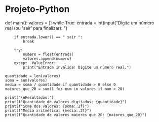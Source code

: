 # Projeto-Python

def main():
    valores = []
    while True:
        entrada = int(input("Digite um número real (ou 'sair' para finalizar): ")

        if entrada.lower() == " sair ":
            break   

        try:
            numero = float(entrada)  
            valores.append(numero)   
        except  ValueError:
            print("Entrada inválida! Digite um número real.")

    quantidade = len(valores)
    soma = sum(valores)
    media = soma / quantidade if quantidade > 0 else 0
    maiores_que_20 = sum(1 for num in valores if num > 20)

    print("\nResultados:")
    print(f"Quantidade de valores digitados: {quantidade}")
    print(f"Soma dos valores: {soma:.2f}")
    print(f"Média aritmética: {media:.2f}")
    print(f"Quantidade de valores maiores que 20: {maiores_que_20}")
